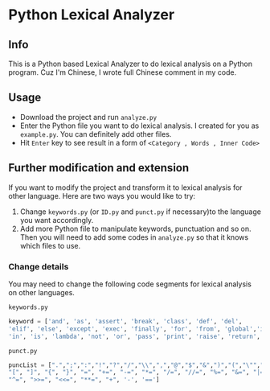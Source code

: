 # Python Lexical Analyzer

## Info
This is a Python based Lexical Analyzer to do lexical analysis on a Python program. Cuz I'm Chinese, I wrote full Chinese comment in my code.

## Usage
- Download the project and run `analyze.py`
- Enter the Python file you want to do lexical analysis. I created for you as `example.py`. You can definitely add other files.
- Hit `Enter` key to see result in a form of `<Category , Words , Inner Code>`

## Further modification and extension
If you want to modify the project and transform it to lexical analysis for other language. Here are two ways you would like to try:
1. Change `keywords.py` (or `ID.py` and `punct.py` if necessary)to the language you want accordingly.
2. Add more Python file to manipulate keywords, punctuation and so on. Then you will need to add some codes in `analyze.py` so that it knows which files to use.
### Change details
You may need to change the following code segments for lexical analysis on other languages.

`keywords.py`
```Python
keyword = ['and', 'as', 'assert', 'break', 'class', 'def', 'del',
'elif', 'else', 'except', 'exec', 'finally', 'for', 'from', 'global','if', 'import',
'in', 'is', 'lambda', 'not', 'or', 'pass', 'print', 'raise', 'return', 'try', 'while', 'with', 'yield']
```

`punct.py`
```Python
puncList = [".",";",":","!","?","/","\\",",","@","$","&",")","(","\"","#",
"[", "]", "{", "}", "=", "+=", "-=", "*=", "/=", "//=", "%=", "&=", "|=",
"^=", ">>=", "<<=", "**=", "+", '-', '==']
```
